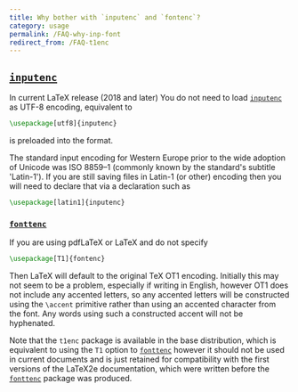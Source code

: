 ```yaml
---
title: Why bother with `inputenc` and `fontenc`?
category: usage
permalink: /FAQ-why-inp-font
redirect_from: /FAQ-t1enc
---
```




## [`inputenc`](https://ctan.org/pkg/inputenc)

In current LaTeX release (2018 and later) You do not need to load
[`inputenc`](https://ctan.org/pkg/inputenc) as UTF-8 encoding, equivalent to
```latex
\usepackage[utf8]{inputenc}
```
is preloaded into the format.

The standard input encoding for Western Europe prior to the wide adoption
of Unicode was ISO&nbsp;8859&ndash;1 (commonly known by the standard's
subtitle 'Latin-1'). If you are still saving files in Latin-1 (or other)
encoding then you will need to declare that via a declaration such as
```latex
\usepackage[latin1]{inputenc}
```


### [`fonttenc`](https://ctan.org/fontenc/inputenc)
If you are using pdfLaTeX or LaTeX and do not specify
```latex
\usepackage[T1]{fontenc}
```

Then LaTeX will default to the original TeX OT1 encoding. Initially
this may not seem to be a problem, especially if writing in English,
however OT1 does not include any accented letters, so any accented
letters will be constructed using the `\accent` primitive rather than
using an accented character from the font. Any words using such a constructed
accent will not be hyphenated.

Note that the `t1enc` package is available in the base distribution,
which is equivalent to using the `T1` option to
[`fonttenc`](https://ctan.org/fontenc/inputenc) however it should not
be used in current documents and is just retained for compatibility
with the first versions of the LaTeX2e documentation, which were
written before the [`fonttenc`](https://ctan.org/fontenc/inputenc)
package was produced.

